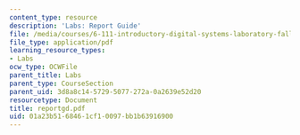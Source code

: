 ```yaml
---
content_type: resource
description: 'Labs: Report Guide'
file: /media/courses/6-111-introductory-digital-systems-laboratory-fall-2002/01a23b5168461cf10097bb1b63916900_reportgd.pdf
file_type: application/pdf
learning_resource_types:
- Labs
ocw_type: OCWFile
parent_title: Labs
parent_type: CourseSection
parent_uid: 3d8a8c14-5729-5077-272a-0a2639e52d20
resourcetype: Document
title: reportgd.pdf
uid: 01a23b51-6846-1cf1-0097-bb1b63916900
---
```

